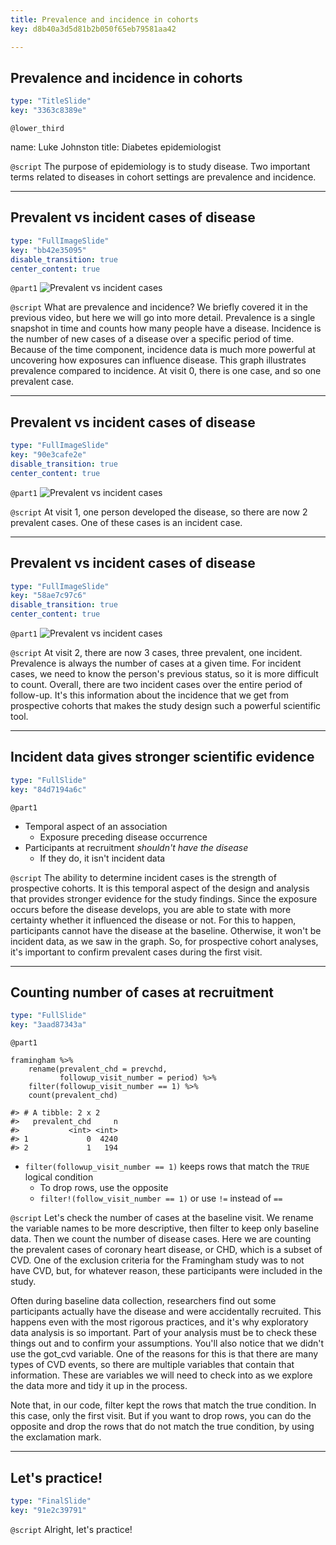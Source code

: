 ```yaml
---
title: Prevalence and incidence in cohorts
key: d8b40a3d5d81b2b050f65eb79581aa42

---
```

## Prevalence and incidence in cohorts

```yaml
type: "TitleSlide"
key: "3363c8389e"
```

`@lower_third`

name: Luke Johnston
title: Diabetes epidemiologist


`@script`
The purpose of epidemiology is to study disease. Two important terms related to diseases in cohort settings are prevalence and incidence.


---
## Prevalent vs incident cases of disease

```yaml
type: "FullImageSlide"
key: "bb42e35095"
disable_transition: true
center_content: true
```

`@part1`
![Prevalent vs incident cases](http://s3.amazonaws.com/assets.datacamp.com/production/repositories/2079/datasets/74be855c220692258b5b4b1eb6f1fb8d04a879a9/plot-prevalence-incidence-0.png)


`@script`
What are prevalence and incidence? We briefly covered it in the previous video, but here we will go into more detail. Prevalence is a single snapshot in time and counts how many people have a disease. Incidence is the number of new cases of a disease over a specific period of time. Because of the time component, incidence data is much more powerful at uncovering how exposures can influence disease. This graph illustrates prevalence compared to incidence. At visit 0, there is one case, and so one prevalent case.


---
## Prevalent vs incident cases of disease

```yaml
type: "FullImageSlide"
key: "90e3cafe2e"
disable_transition: true
center_content: true
```

`@part1`
![Prevalent vs incident cases](http://s3.amazonaws.com/assets.datacamp.com/production/repositories/2079/datasets/12c5da3fabf7776d043cfd9a2fb588c984a1c815/plot-prevalence-incidence-1.png)


`@script`
At visit 1, one person developed the disease, so there are now 2 prevalent cases. One of these cases is an incident case.


---
## Prevalent vs incident cases of disease

```yaml
type: "FullImageSlide"
key: "58ae7c97c6"
disable_transition: true
center_content: true
```

`@part1`
![Prevalent vs incident cases](http://s3.amazonaws.com/assets.datacamp.com/production/repositories/2079/datasets/428031dd7120e314d1e994b36b0147b523debb5a/plot-prevalence-incidence-2.png)


`@script`
At visit 2, there are now 3 cases, three prevalent, one incident. Prevalence is always the number of cases at a given time. For incident cases, we need to know the person's previous status, so it is more difficult to count. Overall, there are two incident cases over the entire period of follow-up. It's this information about the incidence that we get from prospective cohorts that makes the study design such a powerful scientific tool.


---
## Incident data gives stronger scientific evidence

```yaml
type: "FullSlide"
key: "84d7194a6c"
```

`@part1`
- Temporal aspect of an association
    - Exposure preceding disease occurrence
- Participants at recruitment *shouldn't have the disease*
    - If they do, it isn't incident data


`@script`
The ability to determine incident cases is the strength of prospective cohorts. It is this temporal aspect of the design and analysis that provides stronger evidence for the study findings. Since the exposure occurs before the disease develops, you are able to state with more certainty whether it influenced the disease or not. For this to happen, participants cannot have the disease at the baseline. Otherwise, it won't be incident data, as we saw in the graph. So, for prospective cohort analyses, it's important to confirm prevalent cases during the first visit.


---
## Counting number of cases at recruitment

```yaml
type: "FullSlide"
key: "3aad87343a"
```

`@part1`
```{r}
framingham %>% 
    rename(prevalent_chd = prevchd,
           followup_visit_number = period) %>% 
    filter(followup_visit_number == 1) %>% 
    count(prevalent_chd)

#> # A tibble: 2 x 2
#>   prevalent_chd     n
#>           <int> <int>
#> 1             0  4240
#> 2             1   194
```

- `filter(followup_visit_number == 1)` keeps rows that match the `TRUE` logical condition
    - To drop rows, use the opposite
    - `filter!(follow_visit_number == 1)` or use `!=` instead of `==`


`@script`
Let's check the number of cases at the baseline visit. We rename the variable names to be more descriptive, then filter to keep only baseline data. Then we count the number of disease cases. Here we are counting the prevalent cases of coronary heart disease, or CHD, which is a subset of CVD. One of the exclusion criteria for the Framingham study was to not have CVD, but, for whatever reason, these participants were included in the study. 

Often during baseline data collection, researchers find out some participants actually have the disease and were accidentally recruited. This happens even with the most rigorous practices, and it's why exploratory data analysis is so important. Part of your analysis must be to check these things out and to confirm your assumptions. You'll also notice that we didn't use the got_cvd variable. One of the reasons for this is that there are many types of CVD events, so there are multiple variables that contain that information. These are variables we will need to check into as we explore the data more and tidy it up in the process.

Note that, in our code, filter kept the rows that match the true condition. In this case, only the first visit. But if you want to drop rows, you can do the opposite and drop the rows that do not match the true condition, by using the exclamation mark.


---
## Let's practice!

```yaml
type: "FinalSlide"
key: "91e2c39791"
```

`@script`
Alright, let's practice!

